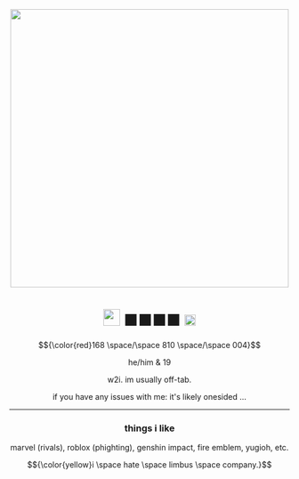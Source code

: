 <div class="gr-box"><div align="center"><img width="500" src="https://github.com/DEMISIN/DEMISIN/blob/main/DemianSlice.gif">


  
# <div align="center"> <div class="gr-box"> <img width="30" src="https://static.wikia.nocookie.net/limbuscompany/images/0/01/A_Sign_3_Gift.png/revision/latest?cb=20230310020445"> **■■■■**  <img width="20" src="https://static.wikia.nocookie.net/limbuscompany/images/4/4e/Sinclair_Icon.png/revision/latest?cb=20230310044135"></span></div>

$${\color{red}168 \space/\space 810 \space/\space 004}$$

he/him & 19

w2i. im usually off-tab. 

if you have any issues with me: it's likely onesided ...

<hr>

### **things i like**
marvel (rivals), roblox (phighting), genshin impact, fire emblem, yugioh, etc.

$${\color{yellow}i \space hate \space limbus \space company.}$$

<!--
**DEMISIN/DEMISIN** is a ✨ _special_ ✨ repository because its `README.md` (this file) appears on your GitHub profile.

Here are some ideas to get you started:

- 🔭 I’m currently working on ...
- 🌱 I’m currently learning ...
- 👯 I’m looking to collaborate on ...
- 🤔 I’m looking for help with ...
- 💬 Ask me about ...
- 📫 How to reach me: ...
- 😄 Pronouns: ...
- ⚡ Fun fact: ...
-->
